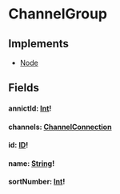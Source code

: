 # ChannelGroup

## Implements

- [Node](/api/graphql/interfaces/node.md)


## Fields

#### annictId: [Int](/api/graphql/scalars/int.md)!

#### channels: [ChannelConnection](/api/graphql/objects/channel-connection.md)

#### id: [ID](/api/graphql/scalars/id.md)!

#### name: [String](/api/graphql/scalars/string.md)!

#### sortNumber: [Int](/api/graphql/scalars/int.md)!

